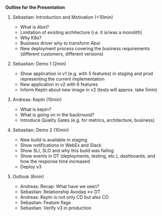 **Outline for the Presentation**

1. Sebastian: Introduction and Motivation (<10min)
    - What is Aboi?
    - Limitation of existing architecture (i.e. it is/was a monolith)
    - Why K8s?
    - Business driver why to transform Aboi
    - New deployment process covering the business requirements (different customers, different versions) 

1. Sebastian: Demo 1 (2min)
    - Show application in v1 (e.g. with 5 features) in staging and prod representing the current implementation
    - New application in v2 with 6 features 
    - Inform Keptn about new image in v2 (tests will approx. take 5min)

1. Andreas: Keptn (10min)
    - What is keptn?
    - What is going on in the backround?
    - Introduce Quality Gates (e.g. for metrics, architecture, business)

1. Sebastian: Demo 2 (10min)
    - New build is available in staging
    - Show notifications in WebEx and Slack
    - Show SLI, SLO and why this build was failing
    - Show events in DT (deployments, testing, etc.), dashboards, and how the response time increased
    - Deploy v3

1. Outlook (6min)
    - Andreas: Recap: What have we seen?
    - Sebastian: Relationship Avodaq <-> DT
    - Andreas: Keptn is not only CD but also CO
    - Sebastian: Feature flags
    - Sebastian: Verify v3 in production 
